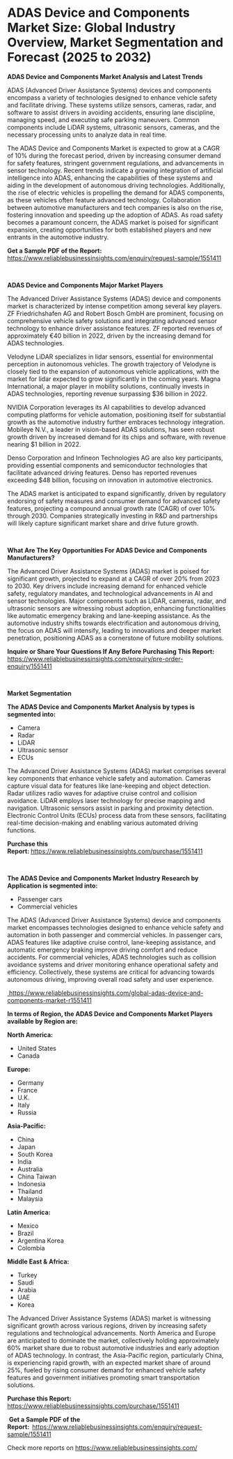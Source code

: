 <p><h1>ADAS Device and Components Market Size: Global Industry Overview, Market Segmentation and Forecast (2025 to 2032)</h1></p><p><strong>ADAS Device and Components Market Analysis and Latest Trends</strong></p>
<p><p>ADAS (Advanced Driver Assistance Systems) devices and components encompass a variety of technologies designed to enhance vehicle safety and facilitate driving. These systems utilize sensors, cameras, radar, and software to assist drivers in avoiding accidents, ensuring lane discipline, managing speed, and executing safe parking maneuvers. Common components include LiDAR systems, ultrasonic sensors, cameras, and the necessary processing units to analyze data in real time.</p><p>The ADAS Device and Components Market is expected to grow at a CAGR of 10% during the forecast period, driven by increasing consumer demand for safety features, stringent government regulations, and advancements in sensor technology. Recent trends indicate a growing integration of artificial intelligence into ADAS, enhancing the capabilities of these systems and aiding in the development of autonomous driving technologies. Additionally, the rise of electric vehicles is propelling the demand for ADAS components, as these vehicles often feature advanced technology. Collaboration between automotive manufacturers and tech companies is also on the rise, fostering innovation and speeding up the adoption of ADAS. As road safety becomes a paramount concern, the ADAS market is poised for significant expansion, creating opportunities for both established players and new entrants in the automotive industry.</p></p>
<p><strong>Get a Sample PDF of the Report:&nbsp;</strong> <a href="https://www.reliablebusinessinsights.com/enquiry/request-sample/1551411?utm_campaign=2274&utm_medium=2&utm_source=Github&utm_content=ia&utm_term=30032025&utm_id=adas-device-and-components">https://www.reliablebusinessinsights.com/enquiry/request-sample/1551411</a></p>
<p>&nbsp;</p>
<p><strong>ADAS Device and Components Major Market Players</strong></p>
<p><p>The Advanced Driver Assistance Systems (ADAS) device and components market is characterized by intense competition among several key players. ZF Friedrichshafen AG and Robert Bosch GmbH are prominent, focusing on comprehensive vehicle safety solutions and integrating advanced sensor technology to enhance driver assistance features. ZF reported revenues of approximately €40 billion in 2022, driven by the increasing demand for ADAS technologies.</p><p>Velodyne LiDAR specializes in lidar sensors, essential for environmental perception in autonomous vehicles. The growth trajectory of Velodyne is closely tied to the expansion of autonomous vehicle applications, with the market for lidar expected to grow significantly in the coming years. Magna International, a major player in mobility solutions, continually invests in ADAS technologies, reporting revenue surpassing $36 billion in 2022.</p><p>NVIDIA Corporation leverages its AI capabilities to develop advanced computing platforms for vehicle automation, positioning itself for substantial growth as the automotive industry further embraces technology integration. Mobileye N.V., a leader in vision-based ADAS solutions, has seen robust growth driven by increased demand for its chips and software, with revenue nearing $1 billion in 2022.</p><p>Denso Corporation and Infineon Technologies AG are also key participants, providing essential components and semiconductor technologies that facilitate advanced driving features. Denso has reported revenues exceeding $48 billion, focusing on innovation in automotive electronics.</p><p>The ADAS market is anticipated to expand significantly, driven by regulatory endorsing of safety measures and consumer demand for advanced safety features, projecting a compound annual growth rate (CAGR) of over 10% through 2030. Companies strategically investing in R&D and partnerships will likely capture significant market share and drive future growth.</p></p>
<p>&nbsp;</p>
<p><strong>What Are The Key Opportunities For ADAS Device and Components Manufacturers?</strong></p>
<p><p>The Advanced Driver Assistance Systems (ADAS) market is poised for significant growth, projected to expand at a CAGR of over 20% from 2023 to 2030. Key drivers include increasing demand for enhanced vehicle safety, regulatory mandates, and technological advancements in AI and sensor technologies. Major components such as LiDAR, cameras, radar, and ultrasonic sensors are witnessing robust adoption, enhancing functionalities like automatic emergency braking and lane-keeping assistance. As the automotive industry shifts towards electrification and autonomous driving, the focus on ADAS will intensify, leading to innovations and deeper market penetration, positioning ADAS as a cornerstone of future mobility solutions.</p></p>
<p><strong>Inquire or Share Your Questions If Any Before Purchasing This Report:</strong> <a href="https://www.reliablebusinessinsights.com/enquiry/pre-order-enquiry/1551411?utm_campaign=2274&utm_medium=2&utm_source=Github&utm_content=ia&utm_term=30032025&utm_id=adas-device-and-components">https://www.reliablebusinessinsights.com/enquiry/pre-order-enquiry/1551411</a></p>
<p>&nbsp;</p>
<p><strong>Market Segmentation</strong></p>
<p><strong>The ADAS Device and Components Market Analysis by types is segmented into:</strong></p>
<p><ul><li>Camera</li><li>Radar</li><li>LiDAR</li><li>Ultrasonic sensor</li><li>ECUs</li></ul></p>
<p><p>The Advanced Driver Assistance Systems (ADAS) market comprises several key components that enhance vehicle safety and automation. Cameras capture visual data for features like lane-keeping and object detection. Radar utilizes radio waves for adaptive cruise control and collision avoidance. LiDAR employs laser technology for precise mapping and navigation. Ultrasonic sensors assist in parking and proximity detection. Electronic Control Units (ECUs) process data from these sensors, facilitating real-time decision-making and enabling various automated driving functions.</p></p>
<p><strong>Purchase this Report:&nbsp;</strong><a href="https://www.reliablebusinessinsights.com/purchase/1551411?utm_campaign=2274&utm_medium=2&utm_source=Github&utm_content=ia&utm_term=30032025&utm_id=adas-device-and-components">https://www.reliablebusinessinsights.com/purchase/1551411</a></p>
<p>&nbsp;</p>
<p><strong>The ADAS Device and Components Market Industry Research by Application is segmented into:</strong></p>
<p><ul><li>Passenger cars</li><li>Commercial vehicles</li></ul></p>
<p><p>The ADAS (Advanced Driver Assistance Systems) device and components market encompasses technologies designed to enhance vehicle safety and automation in both passenger and commercial vehicles. In passenger cars, ADAS features like adaptive cruise control, lane-keeping assistance, and automatic emergency braking improve driving comfort and reduce accidents. For commercial vehicles, ADAS technologies such as collision avoidance systems and driver monitoring enhance operational safety and efficiency. Collectively, these systems are critical for advancing towards autonomous driving, improving overall road safety and user experience.</p></p>
<p><a href="https://www.reliablebusinessinsights.com/global-adas-device-and-components-market-r1551411?utm_campaign=2274&utm_medium=2&utm_source=Github&utm_content=ia&utm_term=30032025&utm_id=adas-device-and-components">&nbsp;https://www.reliablebusinessinsights.com/global-adas-device-and-components-market-r1551411</a></p>
<p><strong>In terms of Region, the ADAS Device and Components Market Players available by Region are:</strong></p>
<p>
    <p> <strong> North America: </strong>
        <ul>
            <li>United States</li>
            <li>Canada</li>
        </ul>
        </p> 
    <p> <strong> Europe: </strong>
        <ul>
            <li>Germany</li>
            <li>France</li>
            <li>U.K.</li>
            <li>Italy</li>
            <li>Russia</li>
        </ul>
        </p> 
    <p> <strong> Asia-Pacific: </strong>
        <ul>
            <li>China</li>
            <li>Japan</li>
            <li>South Korea</li>
            <li>India</li>
            <li>Australia</li>
            <li>China Taiwan</li>
            <li>Indonesia</li>
            <li>Thailand</li>
            <li>Malaysia</li>
        </ul>
        </p> 
    <p> <strong> Latin America: </strong>
        <ul>
            <li>Mexico</li>
            <li>Brazil</li>
            <li>Argentina Korea</li>
            <li>Colombia</li>
        </ul>
        </p> 
    <p> <strong> Middle East & Africa: </strong>
        <ul>
            <li>Turkey</li>
            <li>Saudi</li>
            <li>Arabia</li>
            <li>UAE</li>
            <li>Korea</li>
        </ul>
    </p>
    </p>
<p><p>The Advanced Driver Assistance Systems (ADAS) market is witnessing significant growth across various regions, driven by increasing safety regulations and technological advancements. North America and Europe are anticipated to dominate the market, collectively holding approximately 60% market share due to robust automotive industries and early adoption of ADAS technology. In contrast, the Asia-Pacific region, particularly China, is experiencing rapid growth, with an expected market share of around 25%, fueled by rising consumer demand for enhanced vehicle safety features and government initiatives promoting smart transportation solutions.</p></p>
<p><strong>Purchase this Report: </strong><a href="https://www.reliablebusinessinsights.com/purchase/1551411?utm_campaign=2274&utm_medium=2&utm_source=Github&utm_content=ia&utm_term=30032025&utm_id=adas-device-and-components">https://www.reliablebusinessinsights.com/purchase/1551411</a></p>
<p>&nbsp;<strong>Get a Sample PDF of the Report:&nbsp;&nbsp;</strong><a href="https://www.reliablebusinessinsights.com/enquiry/request-sample/1551411?utm_campaign=2274&utm_medium=2&utm_source=Github&utm_content=ia&utm_term=30032025&utm_id=adas-device-and-components">https://www.reliablebusinessinsights.com/enquiry/request-sample/1551411</a></p>
<p><strong></strong></p>
<p>Check more reports on <a href="https://www.reliablebusinessinsights.com/?utm_campaign=2274&utm_medium=2&utm_source=Github&utm_content=ia&utm_term=30032025&utm_id=adas-device-and-components">https://www.reliablebusinessinsights.com/</a></p>